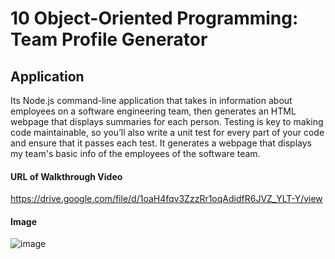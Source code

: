 # 10 Object-Oriented Programming: Team Profile Generator

## Application

Its Node.js command-line application that takes in information about employees on a software engineering team, then generates an HTML webpage that displays summaries for each person. Testing is key to making code maintainable, so you’ll also write a unit test for every part of your code and ensure that it passes each test.
It generates a webpage that displays my team's basic info of the employees of the software team.

#### URL of Walkthrough Video
https://drive.google.com/file/d/1oaH4fqv3ZzzRr1oqAdidfR6JVZ_YLT-Y/view
#### Image
![image](https://user-images.githubusercontent.com/57454930/179375648-6b176fc6-0b3e-4802-a06d-43e4fa8f1940.png)

